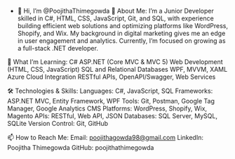 - 👋 Hi, I’m @PoojithaThimegowda
👀 About Me:
I’m a Junior Developer skilled in C#, HTML, CSS, JavaScript, Git, and SQL, with experience building efficient web solutions and optimizing platforms like WordPress, Shopify, and Wix. My background in digital marketing gives me an edge in user engagement and analytics. Currently, I’m focused on growing as a full-stack .NET developer.

🌱 What I’m Learning:
C# ASP.NET (Core MVC & MVC 5)
Web Development (HTML, CSS, JavaScript)
SQL and Relational Databases
WPF, MVVM, XAML
Azure Cloud Integration
RESTful APIs, OpenAPI/Swagger, Web Services

🛠️ Technologies & Skills:
Languages: C#, JavaScript, SQL
Frameworks: ASP.NET MVC, Entity Framework, WPF
Tools: Git, Postman, Google Tag Manager, Google Analytics
CMS Platforms: WordPress, Shopify, Wix, Magento
APIs: RESTful, Web API, JSON
Databases: SQL Server, MySQL, SQLite
Version Control: Git, GitHub

📫 How to Reach Me:
Email: poojithagowda98@gmail.com
LinkedIn: Poojitha Thimegowda
GitHub: poojithathimegowda
